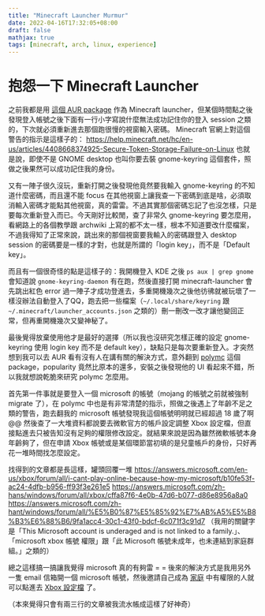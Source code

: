 ```yaml
---
title: "Minecraft Launcher Murmur"
date: 2022-04-16T17:32:05+08:00
draft: false
mathjax: true
tags: [minecraft, arch, linux, experience]
---
```


# 抱怨一下 Minecraft Launcher

之前我都是用 [這個 AUR package](https://aur.archlinux.org/packages/minecraft-launcher) 作為 Minecraft launcher，但某個時間點之後發現登入帳號之後下面有一行小字寫說什麼無法成功記住你的登入 session 之類的，下次就必須重新進去那個跑很慢的視窗輸入密碼。
Minecraft 官網上對這個警告的指示是這樣子的：
https://help.minecraft.net/hc/en-us/articles/4408668374925-Secure-Token-Storage-Failure-on-Linux
也就是說，即使不是 GNOME desktop 也叫你要去裝 gnome-keyring 這個套件，照做之後果然可以成功記住我的身份。

又有一陣子很久沒玩，重新打開之後發現他竟然要我輸入 gnome-keyring 的不知道什麼密碼，而且還不能 focus 在其他視窗上讓我查一下密碼到底是啥，必須取消輸入密碼才能點其他視窗，真的雷雷。不過其實那個密碼忘記了也沒怎樣，只是要每次重新登入而已。今天剛好比較閒，查了非常久 gnome-keyring 要怎麼用，看網路上的各個教學跟 archwiki 上寫的都不太一樣，根本不知道要改什麼檔案，不過我得知了正常來說，跳出來的那個視窗要我輸入的密碼跟登入 desktop session 的密碼要是一樣的才對，也就是所謂的「login key」，而不是「Default key」。

而且有一個很奇怪的點是這樣子的：我開機登入 KDE 之後 `ps aux | grep gnome` 會知道說 `gnome-keyring-daemon` 有在跑，然後直接打開 minecraft-launcher 會先跳出紅色 error 過一陣子才成功登進去，多重開機幾次之後他彷彿就被玩壞了一樣沒辦法自動登入了QQ，跑去把一些檔案（`~/.local/share/keyring` 跟 `~/.minecraft/launcher_accounts.json` 之類的）刪一刪改一改才讓他變回正常，但再重開機幾次又變神秘了。

最後覺得放棄使用他才是最好的選擇（所以我也沒研究怎樣正確的設定 gnome-keyring 使用 login key 而不是 default key），缺點只是每次要重新登入。才突然想到我可以去 AUR 看有沒有人在講有關的解決方式，意外翻到 [polymc](https://aur.archlinux.org/packages/polymc) 這個 package，popularity 竟然比原本的還多，安裝之後發現他的 UI 看起來不錯，所以我就想說乾脆來研究 polymc 怎麼用。

首先第一件事就是要登入一個 microsoft 的帳號（mojang 的帳號之前就被強制 migrate 了），在 polymc 中也是有非常清楚的指示，照做之後遇上了年齡不足之類的警告，跑去翻我的 microsoft 帳號發現我這個帳號明明就已經超過 18 歲了啊@@
然後查了一大堆資料都說要去微軟官方的帳戶設定調整 Xbox 設定檔，但直接點進去只被告知沒有足夠的權限修改設定。就結果來說是因為雖然微軟帳號本身年齡夠了，但在申請 Xbox 帳號或是某個環節當初填的是兒童帳戶的身份，只好再花一堆時間找怎麼設定。

找得到的文章都是長這樣，罐頭回覆一堆
https://answers.microsoft.com/en-us/xbox/forum/all/i-cant-play-online-because-how-my-microsoft/b10fe53f-ac24-4dfb-b956-ff93f3e261e5
https://answers.microsoft.com/zh-hans/windows/forum/all/xbox/cffa87f6-4e0b-47d6-b077-d86e8956a8a0
https://answers.microsoft.com/zh-hant/windows/forum/all/%E5%B0%87%E5%85%92%E7%AB%A5%E5%B8%B3%E6%88%B6/9fa1acc4-30c1-43f0-bdcf-6c071f3c91d7
（我用的關鍵字是「This Microsoft account is underaged and is not linked to a family.」、「microsoft xbox 帳號 權限」跟「此 Microsoft 帳號未成年，也未連結到家庭群組。」之類的）

總之這樣搞一搞讓我覺得 microsoft 真的有夠雷 = =
後來的解決方式是我用另外一隻 email 信箱開一個 microsoft 帳號，然後邀請自己成為 [家庭](https://account.microsoft.com/family) 中有權限的人就可以點進去 [Xbox 設定檔](https://account.xbox.com/en-us/Settings) 了。

（本來覺得只會有兩三行的文章被我流水帳成這樣了好神奇）
